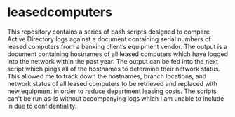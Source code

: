 # leasedcomputers
This repository contains a series of bash scripts designed to compare Active Directory logs against a document containing serial numbers of leased computers from a banking client’s equipment vendor. The output is a document containing hostnames of all leased computers which have logged into the network within the past year. The output can be fed into the next script which pings all of the hostnames to determine their network status. This allowed me to track down the hostnames, branch locations, and network status of all leased computers to be retrieved and replaced with new equipment in order to reduce department leasing costs. The scripts can't be run as-is without accompanying logs which I am unable to include in due to confidentiality.
